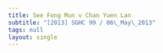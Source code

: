 ```yaml
---
title: See Fong Mun v Chan Yuen Lan
subtitle: "[2013] SGHC 99 / 06\_May\_2013"
tags: null
layout: single
---
```


